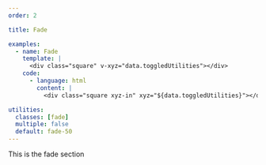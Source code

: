 ```yaml
---
order: 2

title: Fade

examples:
  - name: Fade
    template: |
      <div class="square" v-xyz="data.toggledUtilities"></div>
    code:
      - language: html
        content: |
          <div class="square xyz-in" xyz="${data.toggledUtilities}"></div>

utilities:
  classes: [fade]
  multiple: false
  default: fade-50
---
```


This is the fade section
